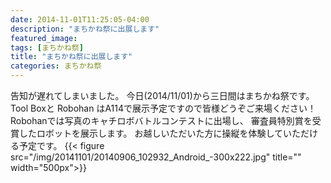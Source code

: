 ```yaml
---
date: 2014-11-01T11:25:05-04:00
description: "まちかね祭に出展します"
featured_image: 
tags: [まちかね祭]
title: "まちかね祭に出展します"
categories: まちかね祭
---
```


告知が遅れてしまいました。
今日(2014/11/01)から三日間はまちかね祭です。
Tool Boxと Robohan
はA114で展示予定ですので皆様どうぞご来場ください！
Robohanでは写真のキャチロボバトルコンテストに出場し、
審査員特別賞を受賞したロボットを展示します。
お越しいただいた方に操縦を体験していただける予定です。
{{< figure src="/img/20141101/20140906_102932_Android_-300x222.jpg" title="" width="500px">}}
